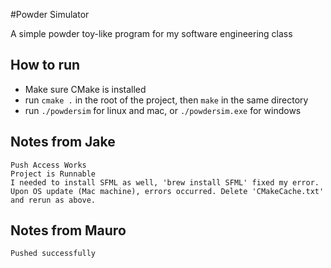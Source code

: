 #Powder Simulator

A simple powder toy-like program for my software engineering class

## How to run

- Make sure CMake is installed
- run `cmake .` in the root of the project, then `make` in the same directory
- run `./powdersim` for linux and mac, or `./powdersim.exe` for windows

## Notes from Jake
    Push Access Works
    Project is Runnable
    I needed to install SFML as well, 'brew install SFML' fixed my error.
    Upon OS update (Mac machine), errors occurred. Delete 'CMakeCache.txt' and rerun as above.

## Notes from Mauro
    Pushed successfully
